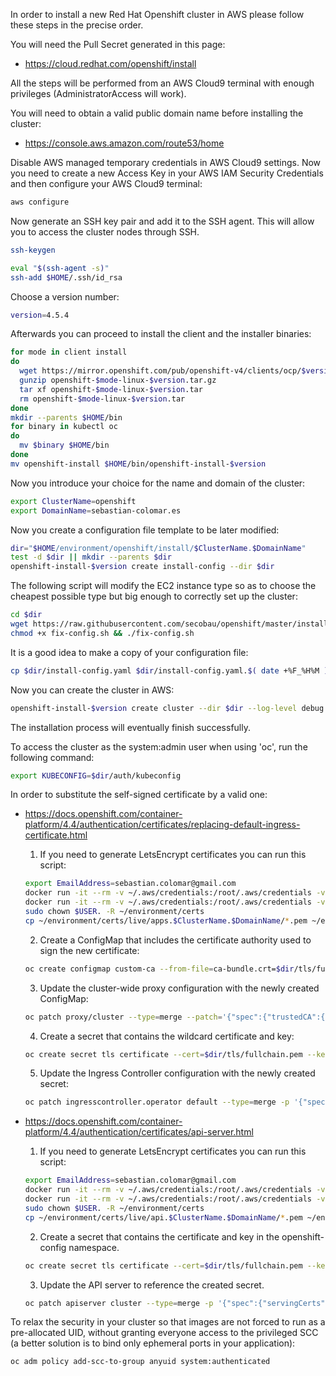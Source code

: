 In order to install a new Red Hat Openshift cluster in AWS please follow these steps in the precise order.

You will need the Pull Secret generated in this page:
* https://cloud.redhat.com/openshift/install

All the steps will be performed from an AWS Cloud9 terminal with enough privileges (AdministratorAccess will work).

You will need to obtain a valid public domain name before installing the cluster:
* https://console.aws.amazon.com/route53/home

Disable AWS managed temporary credentials in AWS Cloud9 settings. Now you need to create a new Access Key in your AWS IAM Security Credentials and then configure your AWS Cloud9 terminal:
```bash
aws configure


```

Now generate an SSH key pair and add it to the SSH agent. This will allow you to access the cluster nodes through SSH.
```bash
ssh-keygen

eval "$(ssh-agent -s)"
ssh-add $HOME/.ssh/id_rsa


```
Choose a version number:
```bash
version=4.5.4


```
Afterwards you can proceed to install the client and the installer binaries:
```bash
for mode in client install
do
  wget https://mirror.openshift.com/pub/openshift-v4/clients/ocp/$version/openshift-$mode-linux-$version.tar.gz
  gunzip openshift-$mode-linux-$version.tar.gz
  tar xf openshift-$mode-linux-$version.tar
  rm openshift-$mode-linux-$version.tar
done
mkdir --parents $HOME/bin
for binary in kubectl oc
do
  mv $binary $HOME/bin
done
mv openshift-install $HOME/bin/openshift-install-$version


```
Now you introduce your choice for the name and domain of the cluster:
```bash
export ClusterName=openshift
export DomainName=sebastian-colomar.es


```
Now you create a configuration file template to be later modified:
```bash
dir="$HOME/environment/openshift/install/$ClusterName.$DomainName"
test -d $dir || mkdir --parents $dir
openshift-install-$version create install-config --dir $dir


```
The following script will modify the EC2 instance type so as to choose the cheapest possible type but big enough to correctly set up the cluster:
```bash
cd $dir
wget https://raw.githubusercontent.com/secobau/openshift/master/install/fix-config.sh
chmod +x fix-config.sh && ./fix-config.sh


```
It is a good idea to make a copy of your configuration file:
```bash
cp $dir/install-config.yaml $dir/install-config.yaml.$( date +%F_%H%M )


```
Now you can create the cluster in AWS:
```BASH
openshift-install-$version create cluster --dir $dir --log-level debug


```
The installation process will eventually finish successfully.

To access the cluster as the system:admin user when using 'oc', run the following command:
```bash
export KUBECONFIG=$dir/auth/kubeconfig


```
In order to substitute the self-signed certificate by a valid one:
* https://docs.openshift.com/container-platform/4.4/authentication/certificates/replacing-default-ingress-certificate.html
  
  1. If you need to generate LetsEncrypt certificates you can run this script:
  ```bash
  export EmailAddress=sebastian.colomar@gmail.com
  docker run -it --rm -v ~/.aws/credentials:/root/.aws/credentials -v ~/environment/certs:/etc/letsencrypt certbot/dns-route53 certonly -n --dns-route53 --agree-tos --email $EmailAddress -d *.apps.$ClusterName.$DomainName
  docker run -it --rm -v ~/.aws/credentials:/root/.aws/credentials -v ~/environment/certs:/etc/letsencrypt certbot/dns-route53 certificates
  sudo chown $USER. -R ~/environment/certs
  cp ~/environment/certs/live/apps.$ClusterName.$DomainName/*.pem ~/environment/openshift/install/$ClusterName.$DomainName/tls/


  ```
  2. Create a ConfigMap that includes the certificate authority used to sign the new certificate:
  ```bash
  oc create configmap custom-ca --from-file=ca-bundle.crt=$dir/tls/fullchain.pem -n openshift-config


  ```
  3. Update the cluster-wide proxy configuration with the newly created ConfigMap:
  ```bash
  oc patch proxy/cluster --type=merge --patch='{"spec":{"trustedCA":{"name":"custom-ca"}}}'


  ```
  4. Create a secret that contains the wildcard certificate and key:
  ```bash
  oc create secret tls certificate --cert=$dir/tls/fullchain.pem --key=$dir/tls/privkey.pem -n openshift-ingress


  ```
  5. Update the Ingress Controller configuration with the newly created secret:
  ```bash
  oc patch ingresscontroller.operator default --type=merge -p '{"spec":{"defaultCertificate": {"name": "certificate"}}}' -n openshift-ingress-operator


  ```

* https://docs.openshift.com/container-platform/4.4/authentication/certificates/api-server.html

  1. If you need to generate LetsEncrypt certificates you can run this script:
  ```bash
  export EmailAddress=sebastian.colomar@gmail.com
  docker run -it --rm -v ~/.aws/credentials:/root/.aws/credentials -v ~/environment/certs:/etc/letsencrypt certbot/dns-route53 certonly -n --dns-route53 --agree-tos --email $EmailAddress -d api.$ClusterName.$DomainName
  docker run -it --rm -v ~/.aws/credentials:/root/.aws/credentials -v ~/environment/certs:/etc/letsencrypt certbot/dns-route53 certificates
  sudo chown $USER. -R ~/environment/certs
  cp ~/environment/certs/live/api.$ClusterName.$DomainName/*.pem ~/environment/openshift/install/$ClusterName.$DomainName/tls/


  ```
  2. Create a secret that contains the certificate and key in the openshift-config namespace.
  ```bash
  oc create secret tls certificate --cert=$dir/tls/fullchain.pem --key=$dir/tls/privkey.pem -n openshift-config


  ```
  3. Update the API server to reference the created secret.
  ```bash
  oc patch apiserver cluster --type=merge -p '{"spec":{"servingCerts":{"namedCertificates":[{"names":["api.'$ClusterName'.'$DomainName'"],"servingCertificate":{"name":"certificate"}}]}}}'
  
  
  ```

To relax the security in your cluster so that images are not forced to run as a pre-allocated UID, without granting everyone access to the privileged SCC (a better solution is to bind only ephemeral ports in your application):
```bash
oc adm policy add-scc-to-group anyuid system:authenticated


```
